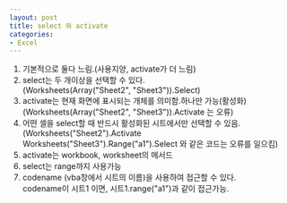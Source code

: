 ```yaml
---
layout: post
title: select 와 activate
categories:
- Excel
---
```

<ol>
<li>기본적으로 둘다 느림.(사용지양, activate가 더 느림)</li>
<li>select는 두 개이상을 선택할 수 있다.<br />
(Worksheets(Array("Sheet2", "Sheet3")).Select)</li>
<li>activate는 현재 화면에 표시되는 개체를 의미함.하나만 가능(활성화)<br />
(Worksheets(Array("Sheet2", "Sheet3")).Activate 는 오류)</li>
<li>어떤 셀을 select할 때 반드시 활성화된 시트에서만 선택할 수 있음.<br />
(Worksheets("Sheet2").Activate<br />
Worksheets("Sheet3").Range("a1").Select 와 같은 코드는 오류를 일으킴)</li>
<li>activate는 workbook, worksheet의 메서드</li>
<li>select는 range까지 사용가능</li>
<li>codename (vba창에서 시트의 이름)을 사용하여 접근할 수 있다.<br />
codename이 시트1 이면, 시트1.range("a1")과 같이 접근가능.</li>
</ol>
